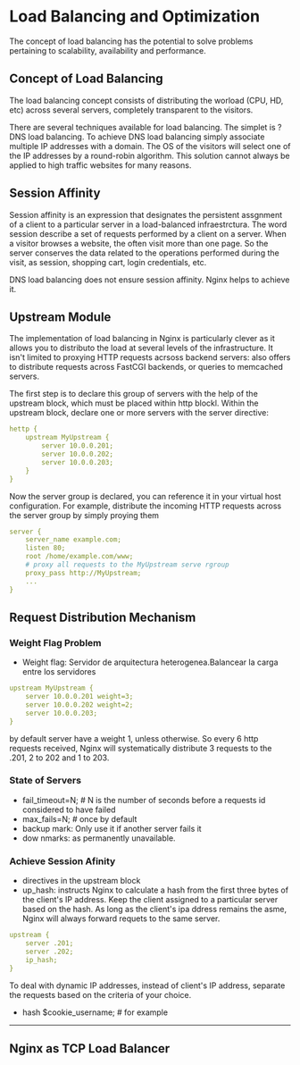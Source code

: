 # Load Balancing and Optimization

The concept of load balancing has the potential to solve problems pertaining to scalability, availability and performance.

## Concept of Load Balancing

The load balancing concept consists of distributing the worload (CPU, HD, etc) across several servers, completely transparent to the visitors.

There are several techniques available for load balancing. The simplet is ?DNS load balancing. To achieve DNS load balancing simply associate multiple IP addresses with a domain. The OS of the visitors will select one of the IP addresses by a round-robin algorithm. This solution cannot always be applied to high traffic websites for many reasons.

## Session Affinity

Session affinity is an expression that designates the persistent assgnment of a client to a particular server in a load-balanced infraestrctura. The word session describe a set of requests performed by a client on a server. When a visitor browses a website, the often visit more than one page. So the server conserves the data related to the operations performed during the visit, as session, shopping cart, login credentials, etc.

DNS load balancing does not ensure session affinity. Nginx helps to achieve it.

## Upstream Module

The implementation of load balancing in Nginx is particularly clever as it allows you to distributo the load at several levels of the infrastructure. It isn't limited to proxying HTTP requests acrsoss backend servers: also offers to distribute requests across FastCGI backends, or queries to memcached servers.

The first step is to declare this group of servers with the help of the upstream block, which must be placed within http blockl. Within the upstream block, declare one or more servers with the server directive:

```yaml
hettp {
    upstream MyUpstream {
        server 10.0.0.201;
        server 10.0.0.202;
        server 10.0.0.203;
    }
}
```

Now the server group is declared, you can reference it in your virtual host configuration. For example, distribute the incoming HTTP requests across the server group by simply proying them 

```yaml
server {
    server_name example.com;
    listen 80;
    root /home/example.com/www;
    # proxy all requests to the MyUpstream serve rgroup
    proxy_pass http://MyUpstream;
    ...
}
```

## Request Distribution Mechanism 

### Weight Flag Problem

- Weight flag: Servidor de arquitectura heterogenea.Balancear la carga entre los servidores

```yaml
upstream MyUpstream {
    server 10.0.0.201 weight=3;
    server 10.0.0.202 weight=2;
    server 10.0.0.203;
}
```

by default server have a weight 1, unless otherwise. So every 6 http requests received, Nginx will systematically distribute 3 requests to the .201, 2 to 202 and 1 to 203.

### State of Servers

- fail_timeout=N; # N is the number of seconds before a requests id considered to have failed
- max_fails=N; # once by default
- backup mark: Only use it if another server fails it 
- dow nmarks: as permanently unavailable.

### Achieve Session Afinity

- directives in the upstream block
- up_hash: instructs Nginx to calculate a hash from the first three bytes of the client's IP address. Keep the client assigned to a particular server based on the hash. As long as the client's ipa ddress remains the asme, Nginx will always forward requets to the same server.

```yaml
upstream {
    server .201;
    server .202;
    ip_hash;
}
```

To deal with dynamic IP addresses, instead of client's IP address, separate the requests based on the criteria of your choice.

- hash $cookie_username; # for example

--------------------

## Nginx as TCP Load Balancer
